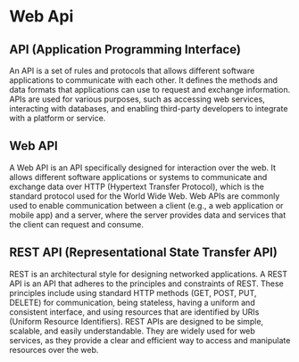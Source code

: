 # Web Api

## API (Application Programming Interface)

An API is a set of rules and protocols that allows different software applications to communicate with each other. It defines the methods and data formats that applications can use to request and exchange information. APIs are used for various purposes, such as accessing web services, interacting with databases, and enabling third-party developers to integrate with a platform or service.

## Web API

A Web API is an API specifically designed for interaction over the web. It allows different software applications or systems to communicate and exchange data over HTTP (Hypertext Transfer Protocol), which is the standard protocol used for the World Wide Web. Web APIs are commonly used to enable communication between a client (e.g., a web application or mobile app) and a server, where the server provides data and services that the client can request and consume.

## REST API (Representational State Transfer API)

REST is an architectural style for designing networked applications. A REST API is an API that adheres to the principles and constraints of REST. These principles include using standard HTTP methods (GET, POST, PUT, DELETE) for communication, being stateless, having a uniform and consistent interface, and using resources that are identified by URIs (Uniform Resource Identifiers). REST APIs are designed to be simple, scalable, and easily understandable. They are widely used for web services, as they provide a clear and efficient way to access and manipulate resources over the web.
